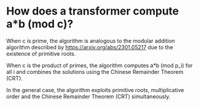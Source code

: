 # How does a transformer compute a*b (mod c)?

When c is prime, the algorithm is analogous to the modular addition algorithm described by https://arxiv.org/abs/2301.05217 due to the existence of primitive roots.

When c is the product of primes, the algorithm computes a*b (mod p_i) for all i and combines the solutions using the Chinese Remainder Theorem (CRT).

In the general case, the algorithm exploits primitive roots, multiplicative order and the Chinese Remainder Theorem (CRT) simultaneously.
